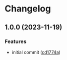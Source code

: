 # Changelog

## 1.0.0 (2023-11-19)


### Features

* initial commit ([cd1774a](https://github.com/particledecay/asdf-task/commit/cd1774a4c72e10f51101e80996d729495bc97c63))
